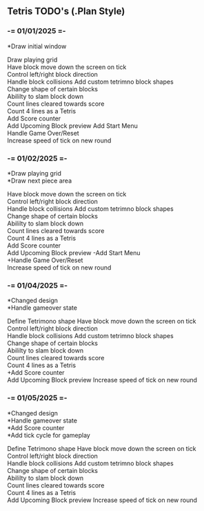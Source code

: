 ## Tetris TODO's (.Plan Style)

### -= 01/01/2025 =-

*Draw initial window  

Draw playing grid  
Have block move down the screen on tick  
Control left/right block direction  
Handle block collisions
Add custom tetrimno block shapes  
Change shape of certain blocks  
Abililty to slam block down  
Count lines cleared towards score  
Count 4 lines as a Tetris  
Add Score counter  
Add Upcoming Block preview
Add Start Menu  
Handle Game Over/Reset  
Increase speed of tick on new round  

### -= 01/02/2025 =-

*Draw playing grid  
*Draw next piece area  

Have block move down the screen on tick  
Control left/right block direction  
Handle block collisions
Add custom tetrimno block shapes  
Change shape of certain blocks  
Abililty to slam block down  
Count lines cleared towards score  
Count 4 lines as a Tetris  
Add Score counter  
Add Upcoming Block preview
-Add Start Menu  
+Handle Game Over/Reset  
Increase speed of tick on new round  


### -= 01/04/2025 =- 

*Changed design  
*Handle gameover state  

Define Tetrimono shape
Have block move down the screen on tick  
Control left/right block direction  
Handle block collisions
Add custom tetrimno block shapes  
Change shape of certain blocks  
Abililty to slam block down  
Count lines cleared towards score  
Count 4 lines as a Tetris  
+Add Score counter  
Add Upcoming Block preview
Increase speed of tick on new round  

### -= 01/05/2025 =-

*Changed design  
*Handle gameover state  
*Add Score counter  
*Add tick cycle for gameplay

Define Tetrimono shape
Have block move down the screen on tick  
Control left/right block direction  
Handle block collisions
Add custom tetrimno block shapes  
Change shape of certain blocks  
Abililty to slam block down  
Count lines cleared towards score  
Count 4 lines as a Tetris  
Add Upcoming Block preview
Increase speed of tick on new round  


